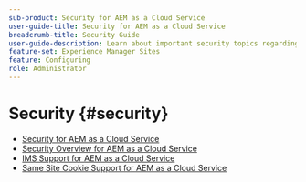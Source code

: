 ```yaml
---
sub-product: Security for AEM as a Cloud Service
user-guide-title: Security for AEM as a Cloud Service
breadcrumb-title: Security Guide
user-guide-description: Learn about important security topics regarding Experience Manager as a Cloud Service.
feature-set: Experience Manager Sites
feature: Configuring
role: Administrator
---
```


# Security {#security}

+ [Security for AEM as a Cloud Service](/help/security/home.md)
+ [Security Overview for AEM as a Cloud Service](/help/security/cloud-service-security-overview.md)
+ [IMS Support for AEM as a Cloud Service](ims-support.md)
+ [Same Site Cookie Support for AEM as a Cloud Service](/help/security/same-site-cookie-support.md)
